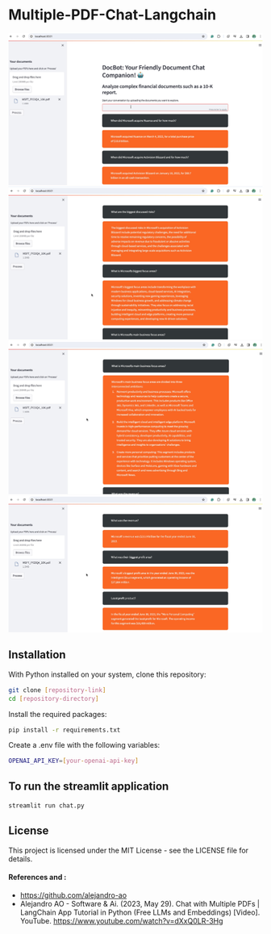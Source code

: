 # Multiple-PDF-Chat-Langchain
 
<img src="https://github.com/rashmishreev/multiple-pdf-chat-openai-langchain/blob/main/Images/prompts4.jpg">


<img src="https://github.com/rashmishreev/multiple-pdf-chat-openai-langchain/blob/main/Images/prompts3.jpg">


<img src="https://github.com/rashmishreev/multiple-pdf-chat-openai-langchain/blob/main/Images/prompts2.jpg">


<img src="https://github.com/rashmishreev/multiple-pdf-chat-openai-langchain/blob/main/Images/prompts.jpg">

## Installation
With Python installed on your system, clone this repository:

```bash
git clone [repository-link]
cd [repository-directory]
```

Install the required packages:

```bash
pip install -r requirements.txt
```

Create a .env file with the following variables:

```bash
OPENAI_API_KEY=[your-openai-api-key]
```

## To run the streamlit application

```bash
streamlit run chat.py
```

## License
This project is licensed under the MIT License - see the LICENSE file for details.

#### References and :
- https://github.com/alejandro-ao
- Alejandro AO - Software & Ai. (2023, May 29). Chat with Multiple PDFs | LangChain App Tutorial in Python (Free LLMs and Embeddings) [Video]. YouTube. https://www.youtube.com/watch?v=dXxQ0LR-3Hg
